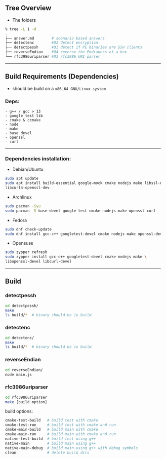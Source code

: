 ## Tree Overview

- The folders

```bash
% tree -L 1 -d
.
├── answer.md        # scenario based answers
├── detectenc        #Q2 detect encryption
├── detectpessh      #Q1 detect if PE binaries are SSH clients
├── reverseEndian    #Q4 reverse the Endianess of a hex
└── rfc3986uriparser #Q3 rfc3986 URI parser
```

---

## Build Requirements (Dependencies)

- should be build on a `x86_64 GNU/Linux system`

### Deps:

    - g++ / gcc > 13
    - google test lib
    - cmake & ccmake
    - node
    - make
    - base devel
    - openssl
    - curl

---

### Dependencies installation:

- Debian/Ubuntu

```bash
sudo apt update
sudo apt install build-essential google-mock cmake nodejs make libssl-dev \
libcurl4-openssl-dev
```

- Archlinux

```bash
sudo pacman -Syu
sudo pacman -S base-devel google-test cmake nodejs make openssl curl
```

- Fedora

```bash
sudo dnf check-update
sudo dnf install gcc-c++ googletest-devel cmake nodejs make openssl-devel libcurl-devel
```

- Opensuse

```bash
sudo zypper refresh
sudo zypper install gcc-c++ googletest-devel cmake nodejs make \
libopenssl-devel libcurl-devel
```

---

## Build

### detectpessh

```bash
cd detectpessh/
make
ls build/*  # binary should be in build
```

### detectenc

```bash
cd detectenc/
make
ls build/*  # binary should be in build

```

### reverseEndian

```bash
cd reverseEndian/
node main.js
```

### rfc3986uriparser

```bash
cd rfc3986uriparser
make [build option]
```

build options:

```bash
cmake-test-build   # build test with cmake
cmake-test-run     # build test with cmake and run
cmake-main-build   # build main with cmake
cmake-main-run     # build main with cmake and run
native-test-build  # build test using g++
native-main        # build main using g++
native-main-debug  # build main using g++ with debug symbols
clean              # delete build dirs
```
